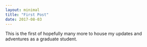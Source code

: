 ```yaml
---
layout: minimal
title: "First Post"
date: 2017-08-03
---
```


This is the first of hopefully many more to house my updates and adventures as a graduate student. 
